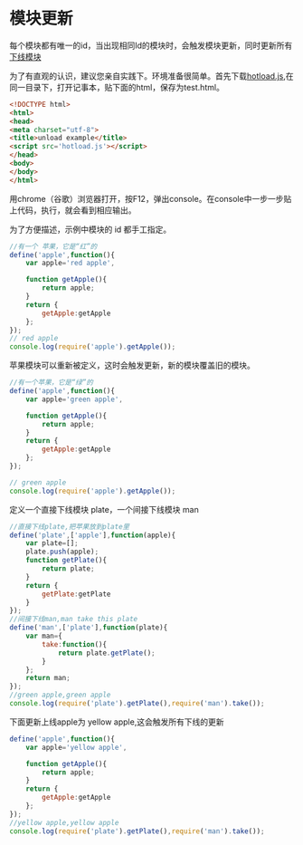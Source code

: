 # 模块更新

每个模块都有唯一的id，当出现相同Id的模块时，会触发模块更新，同时更新所有[下线模块]()

为了有直观的认识，建议您亲自实践下。环境准备很简单。首先下载[hotload.js](),在同一目录下，打开记事本，贴下面的html，保存为test.html。

``` html
<!DOCTYPE html>
<html>
<head>
<meta charset="utf-8">
<title>unload example</title>
<script src='hotload.js'></script>
</head>
<body>
</body>
</html>
```

用chrome（谷歌）浏览器打开，按F12，弹出console。在console中一步一步贴上代码，执行，就会看到相应输出。


为了方便描述，示例中模块的 id 都手工指定。
``` js
//有一个 苹果，它是“红”的
define('apple',function(){
	var apple='red apple',

	function getApple(){
		return apple;
	}
	return {
		getApple:getApple
	};
});
// red apple
console.log(require('apple').getApple()); 
``` 

苹果模块可以重新被定义，这时会触发更新，新的模块覆盖旧的模块。

``` js
//有一个苹果，它是“绿”的
define('apple',function(){
	var apple='green apple',

	function getApple(){
		return apple;
	}
	return {
		getApple:getApple
	};
});

// green apple
console.log(require('apple').getApple());
```

定义一个直接下线模块 plate，一个间接下线模块 man

``` js
//直接下线plate,把苹果放到plate里	
define('plate',['apple'],function(apple){
	var plate=[];
	plate.push(apple);
	function getPlate(){
		return plate;
	}
	return {
		getPlate:getPlate
	}
});
//间接下线man,man take this plate
define('man',['plate'],function(plate){
	var man={
		take:function(){
			return plate.getPlate();
		}
	};
	return man;
});
//green apple,green apple
console.log(require('plate').getPlate(),require('man').take());
```

下面更新上线apple为 yellow apple,这会触发所有下线的更新

``` js
define('apple',function(){
	var apple='yellow apple',

	function getApple(){
		return apple;
	}
	return {
		getApple:getApple
	};
});
//yellow apple,yellow apple
console.log(require('plate').getPlate(),require('man').take());
```


